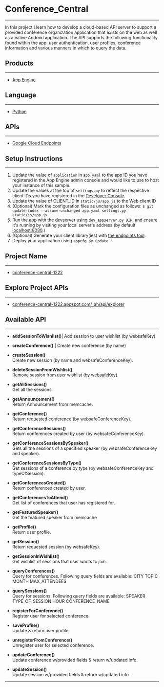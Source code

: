# Conference_Central
----------
In this project I learn how to develop a cloud-based API server to support a provided conference organization application that exists on the web as well as a native Android application. The API supports the following functionality found within the app: user authentication, user profiles, conference information and various manners in which to query the data.


## Products
----------
- [App Engine][1]


## Language
----------
- [Python][2]


## APIs
----------
- [Google Cloud Endpoints][3]


## Setup Instructions
----------
1. Update the value of `application` in `app.yaml` to the app ID you
   have registered in the App Engine admin console and would like to use to host
   your instance of this sample.
1. Update the values at the top of `settings.py` to
   reflect the respective client IDs you have registered in the
   [Developer Console][4].
1. Update the value of CLIENT_ID in `static/js/app.js` to the Web client ID
1. (Optional) Mark the configuration files as unchanged as follows:
   `$ git update-index --assume-unchanged app.yaml settings.py static/js/app.js`
1. Run the app with the devserver using `dev_appserver.py DIR`, and ensure it's running by visiting your local server's address (by default [localhost:8080][5].)
1. (Optional) Generate your client library(ies) with [the endpoints tool][6].
1. Deploy your application using `appcfg.py update .` 


[1]: https://developers.google.com/appengine
[2]: http://python.org
[3]: https://developers.google.com/appengine/docs/python/endpoints/
[4]: https://console.developers.google.com/
[5]: https://localhost:8080/
[6]: https://developers.google.com/appengine/docs/python/endpoints/endpoints_tool

## Project Name
----------
- [conference-central-1222][7]

[7]: https://conference-central-1222.appspot.com/#/  


## Explore Project APIs
----------

- [conference-central-1222.appspot.com/_ah/api/explorer][8]

[8]: https://conference-central-1222.appspot.com/_ah/api/explorer


## Available API
----------

- **addSessionToWishlist()**|
Add session to user wishlist (by websafeKey)

- **createConference()**	|
Create new conference (by name) 

- **createSession()**						
Create new session (by name and websafeConferenceKey).

- **deleteSessionFromWishlist()**			
	Remove session from user wishlist (by websafeKey).

- **getAllSessions()**					
	Get all the sessions

- **getAnnouncement()**					
	Return Announcement from memcache.

- **getConference()**						
	Return requested conference (by websafeConferenceKey).

- **getConferenceSessions()**				
	Return conferences created by user (by websafeConferenceKey).

- **getConferenceSessionsBySpeaker()**	
	Gets all the sessions of a specified speaker (by websafeConferenceKey and speaker).

- **getConferenceSessionsByType()**		
	Get sessions of a conference by type (by websafeConferenceKey and typeOfSession).

- **getConferencesCreated()**				
	Return conferences created by user.

- **getConferencesToAttend()**			
	Get list of conferences that user has registered 
for.

- **getFeaturedSpeaker()**				
	Get the featured speaker from memcache

- **getProfile()**						
	Return user profile.

- **getSession()**						
	Return requested session (by websafeKey).

- **getSessionInWishlist()**				
	Get wishlist of sessions that user wants to join.

- **queryConferences()**					
	Query for conferences. Following query fields are available:
	CITY
	TOPIC
	MONTH
	MAX_ATTENDEES

- **querySessions()**						
	Query for sessions. Following query fields are available:
	SPEAKER
	TYPE_OF_SESSION
	HOUR
	CONFERENCE_NAME

- **registerForConference()**				
	Register user for selected conference.

- **saveProfile()**						
	Update & return user profile.

- **unregisterFromConference()**			
	Unregister user for selected conference.

- **updateConference()**					
	Update conference w/provided fields & return w/updated info.

- **updateSession()**						
	Update session w/provided fields & return w/updated info.

----------